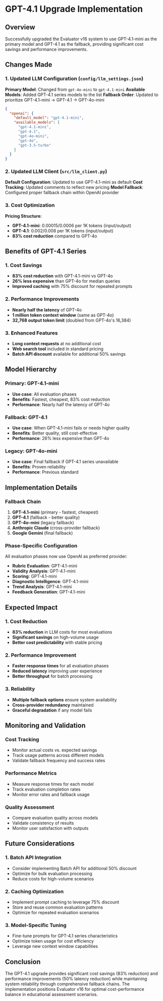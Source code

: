 # GPT-4.1 Upgrade Implementation

## Overview

Successfully upgraded the Evaluator v16 system to use GPT-4.1-mini as the primary model and GPT-4.1 as the fallback, providing significant cost savings and performance improvements.

## Changes Made

### 1. Updated LLM Configuration (`config/llm_settings.json`)

**Primary Model**: Changed from `gpt-4o-mini` to `gpt-4.1-mini`
**Available Models**: Added GPT-4.1 series models to the list
**Fallback Order**: Updated to prioritize GPT-4.1-mini → GPT-4.1 → GPT-4o-mini

```json
{
  "openai": {
    "default_model": "gpt-4.1-mini",
    "available_models": [
      "gpt-4.1-mini",
      "gpt-4.1", 
      "gpt-4o-mini",
      "gpt-4o",
      "gpt-3.5-turbo"
    ]
  }
}
```

### 2. Updated LLM Client (`src/llm_client.py`)

**Default Configuration**: Updated to use GPT-4.1-mini as default
**Cost Tracking**: Updated comments to reflect new pricing
**Model Fallback**: Configured proper fallback chain within OpenAI provider

### 3. Cost Optimization

**Pricing Structure**:
- **GPT-4.1-mini**: $0.00015/$0.0006 per 1K tokens (input/output)
- **GPT-4.1**: $0.002/$0.008 per 1K tokens (input/output)
- **83% cost reduction** compared to GPT-4o

## Benefits of GPT-4.1 Series

### 1. Cost Savings
- **83% cost reduction** with GPT-4.1-mini vs GPT-4o
- **26% less expensive** than GPT-4o for median queries
- **Improved caching** with 75% discount for repeated prompts

### 2. Performance Improvements
- **Nearly half the latency** of GPT-4o
- **1 million token context window** (same as GPT-4o)
- **32,768 output token limit** (doubled from GPT-4o's 16,384)

### 3. Enhanced Features
- **Long context requests** at no additional cost
- **Web search tool** included in standard pricing
- **Batch API discount** available for additional 50% savings

## Model Hierarchy

### Primary: GPT-4.1-mini
- **Use case**: All evaluation phases
- **Benefits**: Fastest, cheapest, 83% cost reduction
- **Performance**: Nearly half the latency of GPT-4o

### Fallback: GPT-4.1
- **Use case**: When GPT-4.1-mini fails or needs higher quality
- **Benefits**: Better quality, still cost-effective
- **Performance**: 26% less expensive than GPT-4o

### Legacy: GPT-4o-mini
- **Use case**: Final fallback if GPT-4.1 series unavailable
- **Benefits**: Proven reliability
- **Performance**: Previous standard

## Implementation Details

### Fallback Chain
1. **GPT-4.1-mini** (primary - fastest, cheapest)
2. **GPT-4.1** (fallback - better quality)
3. **GPT-4o-mini** (legacy fallback)
4. **Anthropic Claude** (cross-provider fallback)
5. **Google Gemini** (final fallback)

### Phase-Specific Configuration
All evaluation phases now use OpenAI as preferred provider:
- **Rubric Evaluation**: GPT-4.1-mini
- **Validity Analysis**: GPT-4.1-mini  
- **Scoring**: GPT-4.1-mini
- **Diagnostic Intelligence**: GPT-4.1-mini
- **Trend Analysis**: GPT-4.1-mini
- **Feedback Generation**: GPT-4.1-mini

## Expected Impact

### 1. Cost Reduction
- **83% reduction** in LLM costs for most evaluations
- **Significant savings** on high-volume usage
- **Better cost predictability** with stable pricing

### 2. Performance Improvement
- **Faster response times** for all evaluation phases
- **Reduced latency** improving user experience
- **Better throughput** for batch processing

### 3. Reliability
- **Multiple fallback options** ensure system availability
- **Cross-provider redundancy** maintained
- **Graceful degradation** if any model fails

## Monitoring and Validation

### Cost Tracking
- Monitor actual costs vs. expected savings
- Track usage patterns across different models
- Validate fallback frequency and success rates

### Performance Metrics
- Measure response times for each model
- Track evaluation completion rates
- Monitor error rates and fallback usage

### Quality Assessment
- Compare evaluation quality across models
- Validate consistency of results
- Monitor user satisfaction with outputs

## Future Considerations

### 1. Batch API Integration
- Consider implementing Batch API for additional 50% discount
- Optimize for bulk evaluation processing
- Reduce costs for high-volume scenarios

### 2. Caching Optimization
- Implement prompt caching to leverage 75% discount
- Store and reuse common evaluation patterns
- Optimize for repeated evaluation scenarios

### 3. Model-Specific Tuning
- Fine-tune prompts for GPT-4.1 series characteristics
- Optimize token usage for cost efficiency
- Leverage new context window capabilities

## Conclusion

The GPT-4.1 upgrade provides significant cost savings (83% reduction) and performance improvements (50% latency reduction) while maintaining system reliability through comprehensive fallback chains. The implementation positions Evaluator v16 for optimal cost-performance balance in educational assessment scenarios. 